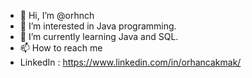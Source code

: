 - 👋 Hi, I’m @orhnch
- 👀 I’m interested in Java programming.
- 🌱 I’m currently learning Java and SQL.
- 📫 How to reach me
- LinkedIn : https://www.linkedin.com/in/orhancakmak/

<!---
orhnch/orhnch is a ✨ special ✨ repository because its `README.md` (this file) appears on your GitHub profile.
You can click the Preview link to take a look at your changes.
--->
